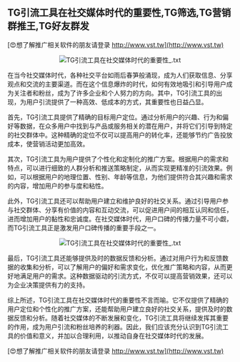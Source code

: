 ## **TG引流工具在社交媒体时代的重要性,TG筛选,TG营销群推王,TG好友群发**

[😍想了解推广相关软件的朋友请登录 http://www.vst.tw](http://www.vst.tw)

 <center><img src="https://vst.tw/MP4/tuiguang/png/2.png" alt="TG引流工具在社交媒体时代的重要性_.txt"></center>

在当今社交媒体时代，各种社交平台如雨后春笋般涌现，成为人们获取信息、分享观点和交流的主要渠道。而在这个信息爆炸的时代，如何有效地吸引和引导用户成为关注者和粉丝，成为了许多企业和个人努力的方向。其中，TG引流工具的出现，为用户引流提供了一种高效、低成本的方式，其重要性也日益凸显。

首先，TG引流工具提供了精确的目标用户定位。通过分析用户的兴趣、行为和偏好等数据，在众多用户中找到与产品或服务相关的潜在用户，并将它们引导到特定的社交群体中。这种精确的定位不仅可以提高用户的转化率，还能够节约广告投放成本，使营销活动更加高效。

其次，TG引流工具为用户提供了个性化和定制化的推广方案。根据用户的需求和特点，可以进行细致的人群分析和推送策略制定，从而实现更精准的引流效果。例如，可以根据用户的地理位置、性别、年龄等信息，为他们提供符合其兴趣和需求的内容，增加用户的参与度和粘性。

此外，TG引流工具还可以帮助用户建立和维护良好的社交关系。通过引导用户参与社交群体、分享有价值的内容和互动交流，可以促进用户间的相互认同和信任，进而增加用户的黏性和忠诚度。在社交媒体时代，用户口碑的传播力量不可小觑，而TG引流工具正是激发用户口碑传播的重要手段之一。

 <center><img src="https://vst.tw/MP4/tuiguang/png/1.png" alt="TG引流工具在社交媒体时代的重要性_.txt"></center>

最后，TG引流工具还能够提供及时的数据反馈和分析。通过对用户行为和反馈数据的收集和分析，可以了解用户的偏好和需求变化，优化推广策略和内容，从而更好地满足用户的需求。这种数据驱动的引流方式，不仅可以提高营销效果，还可以为企业决策提供有力的支持。

综上所述，TG引流工具在社交媒体时代的重要性不言而喻。它不仅提供了精确的用户定位和个性化的推广方案，还能帮助用户建立良好的社交关系，提供及时的数据反馈和分析。随着社交媒体的不断发展和变化，TG引流工具将继续发挥其重要的作用，成为用户引流和粉丝培养的利器。因此，我们应该充分认识到TG引流工具的价值和意义，并加以合理利用，以推动自身在社交媒体时代的发展。

[😍想了解推广相关软件的朋友请登录 http://www.vst.tw](http://www.vst.tw)



